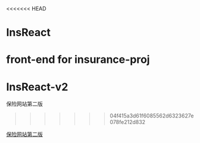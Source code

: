 <<<<<<< HEAD
# InsReact
front-end for insurance-proj
=======
# InsReact-v2
保险网站第二版
>>>>>>> 04f415a3d61f6085562d6323627e078fe212d832

[保险网站第二版](https://github.com/ReactComponentForAD/InsReact) 
